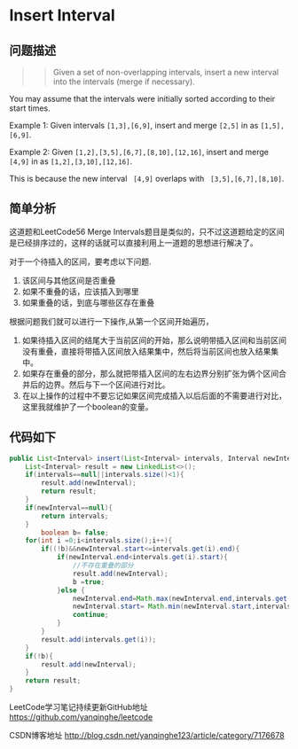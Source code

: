 # Insert Interval

## 问题描述

>> Given a set of non-overlapping intervals, insert a new interval into the intervals (merge if necessary).

You may assume that the intervals were initially sorted according to their start times.

Example 1:
Given intervals ``` [1,3],[6,9] ```, insert and merge ``` [2,5] ``` in as  ``` [1,5],[6,9] ```.

Example 2:
Given ``` [1,2],[3,5],[6,7],[8,10],[12,16] ```, insert and merge ```[4,9]``` in as ``` [1,2],[3,10],[12,16] ```.

This is because the new interval ``` [4,9]``` overlaps with ``` [3,5],[6,7],[8,10]```.

## 简单分析

这道题和LeetCode56 Merge Intervals题目是类似的，只不过这道题给定的区间是已经排序过的，这样的话就可以直接利用上一道题的思想进行解决了。

对于一个待插入的区间，要考虑以下问题.

1. 该区间与其他区间是否重叠
2. 如果不重叠的话，应该插入到哪里
3. 如果重叠的话，到底与哪些区存在重叠

根据问题我们就可以进行一下操作,从第一个区间开始遍历，
1. 如果待插入区间的结尾大于当前区间的开始，那么说明带插入区间和当前区间没有重叠，直接将带插入区间放入结果集中，然后将当前区间也放入结果集中。
2. 如果存在重叠的部分，那么就把带插入区间的左右边界分别扩张为俩个区间合并后的边界。然后与下一个区间进行对比。
3. 在以上操作的过程中不要忘记如果区间完成插入以后后面的不需要进行对比，这里我就维护了一个boolean的变量。

## 代码如下

``` java
public List<Interval> insert(List<Interval> intervals, Interval newInterval) {
    List<Interval> result = new LinkedList<>();
    if(intervals==null||intervals.size()<1){
        result.add(newInterval);
        return result;
    }
    if(newInterval==null){
        return intervals;
    }
        boolean b= false;
    for(int i =0;i<intervals.size();i++){
        if((!b)&&newInterval.start<=intervals.get(i).end){
            if(newInterval.end<intervals.get(i).start){
                //不存在重叠的部分
                result.add(newInterval);
                b =true;
            }else {
                newInterval.end=Math.max(newInterval.end,intervals.get(i).end);
                newInterval.start= Math.min(newInterval.start,intervals.get(i).start);
                continue;
            }
        }
        result.add(intervals.get(i));
    }
    if(!b){
        result.add(newInterval);
    }
    return result;
}

```

LeetCode学习笔记持续更新GitHub地址
https://github.com/yanqinghe/leetcode

CSDN博客地址
http://blog.csdn.net/yanqinghe123/article/category/7176678